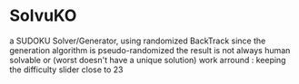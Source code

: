 # SolvuKO
a SUDOKU Solver/Generator, using randomized BackTrack
since the generation algorithm is pseudo-randomized the result 
is not always human solvable or (worst doesn't have a unique solution)
work arround : keeping the difficulty slider close to 23
